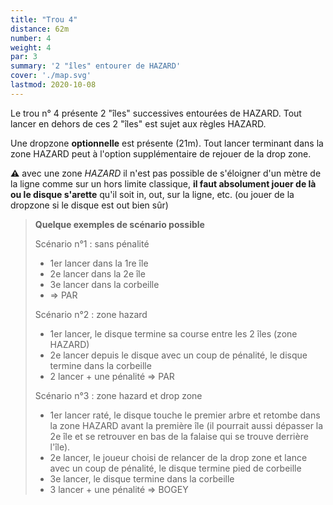 ```yaml
---
title: "Trou 4"
distance: 62m
number: 4
weight: 4
par: 3
summary: '2 "îles" entourer de HAZARD'
cover: './map.svg'
lastmod: 2020-10-08
---
```


Le trou n° 4 présente 2 "îles" successives entourées de HAZARD. Tout lancer en dehors de ces 2 "îles" est sujet aux  règles HAZARD.

Une dropzone __optionnelle__ est présente (21m). Tout lancer terminant dans la zone HAZARD peut à l'option supplémentaire de rejouer de la drop zone.

__⚠️__ avec une zone _HAZARD_ il n'est pas possible de s'éloigner d'un mètre de la ligne comme sur un hors limite classique, __il faut absolument jouer de là ou le disque s'arette__ qu'il soit in, out, sur la ligne, etc. (ou jouer de la dropzone si le disque est out bien sûr)

> __Quelque exemples de scénario possible__
>
> Scénario n°1 : sans pénalité
>
> - 1er lancer dans la 1re île
> - 2e lancer dans la 2e île
> - 3e lancer dans la corbeille
> - => PAR
>
> Scénario n°2 : zone hazard
>
> - 1er lancer, le disque termine sa course entre les 2 îles (zone HAZARD)
> - 2e lancer depuis le disque avec un coup de pénalité, le disque termine dans la corbeille
> - 2 lancer + une pénalité => PAR
>
> Scénario n°3 : zone hazard et drop zone
>
> - 1er lancer raté, le disque touche le premier arbre et retombe dans la zone HAZARD avant la première île (il pourrait aussi dépasser la 2e île et se retrouver en bas de la falaise qui se trouve derrière l'île).
> - 2e lancer, le joueur choisi de relancer de la drop zone et lance avec un coup de pénalité, le disque termine pied de corbeille
> - 3e lancer, le disque termine dans la corbeille
> - 3 lancer + une pénalité => BOGEY


